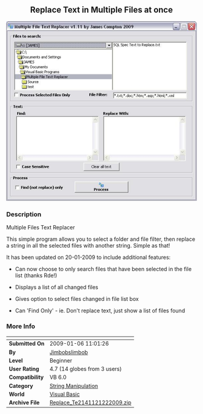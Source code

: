 ﻿<div align="center">

## Replace Text in Multiple Files at once

<img src="PIC2009122925107302.JPG">
</div>

### Description

Multiple Files Text Replacer

This simple program allows you to select a folder and file filter, then replace a string in all the selected files with another string. Simple as that!

It has been updated on 20-01-2009 to include additional features:

- Can now choose to only search files that have been selected in the file list (thanks Rde!)

- Displays a list of all changed files

- Gives option to select files changed in file list box

- Can 'Find Only' - ie. Don't replace text, just show a list of files found
 
### More Info
 


<span>             |<span>
---                |---
**Submitted On**   |2009-01-06 11:01:26
**By**             |[Jimbobslimbob](https://github.com/Planet-Source-Code/PSCIndex/blob/master/ByAuthor/jimbobslimbob.md)
**Level**          |Beginner
**User Rating**    |4.7 (14 globes from 3 users)
**Compatibility**  |VB 6\.0
**Category**       |[String Manipulation](https://github.com/Planet-Source-Code/PSCIndex/blob/master/ByCategory/string-manipulation__1-5.md)
**World**          |[Visual Basic](https://github.com/Planet-Source-Code/PSCIndex/blob/master/ByWorld/visual-basic.md)
**Archive File**   |[Replace\_Te2141121222009\.zip](https://github.com/Planet-Source-Code/jimbobslimbob-replace-text-in-multiple-files-at-once__1-71616/archive/master.zip)








